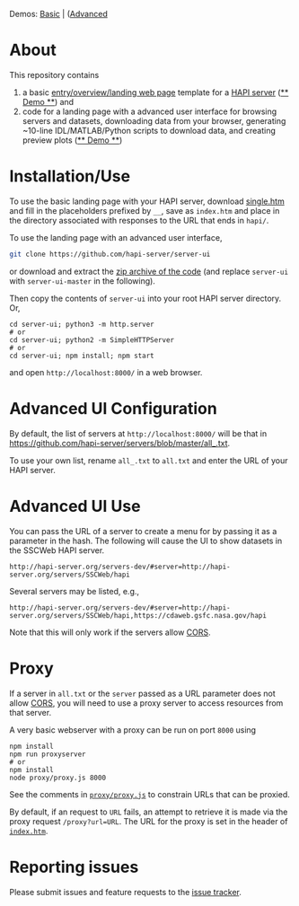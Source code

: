 Demos: [Basic](https://hapi-server.org/servers/TestData2.0/hapi) | ([Advanced](http://hapi-server.org/servers)

# About

This repository contains

1. a basic [entry/overview/landing web page](https://github.com/hapi-server/data-specification/blob/master/hapi-dev/HAPI-data-access-spec-dev.md) template for a [HAPI server](http://hapi-server.org/) ([** Demo **](https://hapi-server.org/servers/TestData2.0/hapi)) and
2. code for a landing page with a advanced user interface for browsing servers and datasets, downloading data from your browser, generating \~10-line IDL/MATLAB/Python scripts to download data, and creating preview plots ([** Demo **](http://hapi-server.org/servers))

# Installation/Use

To use the basic landing page with your HAPI server, download [single.htm](https://raw.githubusercontent.com/hapi-server/server-ui/master/single.htm) and fill in the placeholders prefixed by `__`, save as `index.htm` and place in the directory associated with responses to the URL that ends in `hapi/`.

To use the landing page with an advanced user interface,

```bash
git clone https://github.com/hapi-server/server-ui
```

or download and extract the [zip archive of the code](https://github.com/hapi-server/server-ui/archive/refs/heads/master.zip) (and replace `server-ui` with `server-ui-master` in the following).

Then copy the contents of `server-ui` into your root HAPI server directory. Or,

```
cd server-ui; python3 -m http.server
# or
cd server-ui; python2 -m SimpleHTTPServer
# or
cd server-ui; npm install; npm start
```

and open `http://localhost:8000/` in a web browser.

# Advanced UI Configuration

By default, the list of servers at `http://localhost:8000/` will be that in https://github.com/hapi-server/servers/blob/master/all_.txt.

To use your own list, rename `all_.txt` to `all.txt` and enter the URL of your HAPI server.

# Advanced UI Use

You can pass the URL of a server to create a menu for by passing it as a parameter in the hash. The following will cause the UI to show datasets in the SSCWeb HAPI server.

`http://hapi-server.org/servers-dev/#server=http://hapi-server.org/servers/SSCWeb/hapi`

Several servers may be listed, e.g.,

`http://hapi-server.org/servers-dev/#server=http://hapi-server.org/servers/SSCWeb/hapi,https://cdaweb.gsfc.nasa.gov/hapi`

Note that this will only work if the servers allow [CORS](https://github.com/hapi-server/data-specification/blob/master/hapi-dev/HAPI-data-access-spec-dev.md#5-cross-origin-resource-sharing).

# Proxy

If a server in `all.txt` or the `server` passed as a URL parameter does not allow [CORS](https://github.com/hapi-server/data-specification/blob/master/hapi-dev/HAPI-data-access-spec-dev.md#5-cross-origin-resource-sharing), you will need to use a proxy server to access resources from that server.

A very basic webserver with a proxy can be run on port `8000` using

```
npm install
npm run proxyserver
# or
npm install
node proxy/proxy.js 8000
```

See the comments in [`proxy/proxy.js`](https://github.com/hapi-server/server-ui/blob/master/proxy/proxy.js) to constrain URLs that can be proxied.

By default, if an request to `URL` fails, an attempt to retrieve it is made via the proxy request `/proxy?url=URL`. The URL for the proxy is set in the header of [`index.htm`](https://github.com/hapi-server/server-ui/blob/master/index.htm).

# Reporting issues

Please submit issues and feature requests to the [issue tracker](https://github.com/hapi-server/server-ui/issues).
